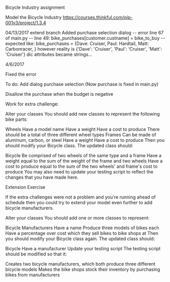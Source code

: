 Bicycle Industry assignment

Model the Bicycle Industry
https://courses.thinkful.com/pip-001v3/project/1.3.4

04/13/2017 extend branch
Added purchase selection dialog -- error line 67 of main.py --
line 49: bike_purchases[customer.custname] = bike_to_buy
-- expected like: bike_purchases = {Dave: Cruiser, Paul: Hardtail, Matt: Carbonracer, }
 however reality is {'Dave': 'Cruiser', 'Paul': 'Cruiser', 'Matt': 'Cruiser'} dic attributes became strings...


4/6/2017

Fixed the error

To do:
Add dialog purchase selection (Now purchase is fixed in main.py)

Disallow the purchase when the budget is negative

Work for extra challenge: 

Alter your classes
You should add new classes to represent the following bike parts:

Wheels
Have a model name
Have a weight
Have a cost to produce
There should be a total of three different wheel types
Frames
Can be made of aluminum, carbon, or steel
Have a weight
Have a cost to produce
Then you should modify your Bicycle class. The updated class should:

Bicycle
Be comprised of two wheels of the same type and a frame
Have a weight equal to the sum of the weight of the frame and two wheels
Have a cost to produce equal to the sum of the two wheels' and frame's cost to produce
You may also need to update your testing script to reflect the changes that you have made here.

Extension Exercise

If the extra challenges were not a problem and you're running ahead of schedule then you could try to extend your model even further to add bicycle manufacturers.

Alter your classes
You should add one or more classes to represent:

Bicycle Manufacturers
Have a name
Produce three models of bikes each
Have a percentage over cost which they sell bikes to bike shops at
Then you should modify your Bicycle class again. The updated class should:

Bicycle
Have a manufacturer
Update your testing script
The testing script should be modified so that it:

Creates two bicycle manufacturers, which both produce three different bicycle models
Makes the bike shops stock their inventory by purchasing bikes from manufacturers